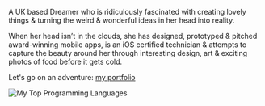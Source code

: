 A UK based Dreamer who is ridiculously fascinated with creating lovely things & turning the weird & wonderful ideas in her head into reality.

When her head isn’t in the clouds, she has designed, prototyped & pitched award-winning mobile apps, is an iOS certified technician & attempts to capture the beauty around her through interesting design, art & exciting photos of food before it gets cold.

Let's go on an adventure: [my portfolio](https://www.imxia.me)

![My Top Programming Languages](https://github-readme-stats.vercel.app/api/top-langs/?username=feedXia&theme=dark&show_icons=true)




